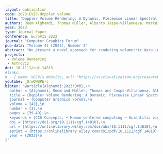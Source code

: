 ```yaml
---
layout: publication
code: 2023-EVIS-doppler_volume
title: "Doppler Volume Rendering: A Dynamic, Piecewise Linear Spectral Representation for Visualizing Astrophysics Simulations"
authors: Reem Alghamdi, Thomas Müller, Alberto Jaspe-Villanueva, Markus Hadwiger, and Filip Sadlo
year: 2023
type: Journal Paper
conference: EuroVIS 2023
journal: "Computer Graphics Forum"
pub-data: "Volume 42 (2023), Number 3"
abstract: "We present a novel approach for rendering volumetric data including the Doppler effect of light, which is crucial for the case of very high velocities of the matter that is emitting light. Similar to the acoustic Doppler effect, which is caused by the relative movement between a sound emitter and an observer, light waves as electromagnetic radiation also experience a compression or expansion when the light emitter and an observer move relative to one another. To take this effect into account, we employ spectral volume rendering in an emission/absorption model, with voxels emitting and attenuating light at different wavelengths. Our approach enables accurate computation of the Doppler effect of light in realtime volume rendering, with relative motion provided by an additional 3D velocity vector field. In particular, we propose a new representation for light spectra that uses a dynamic set of piecewise linear basis functions, tailored to accurate and efficient evaluation of the Doppler effect in volume rendering. Our basis functions are used during light accumulation along viewing rays to achieve higher efficiency and accuracy compared to point-based spectral representations. Our method is particularly useful for analyzing astrophysical simulations."
projects: 
 - Volume Rendering
 - AstroViz
doi: 10.1111/cgf.14810
#links:
# - { name: VCCVis Website, url: "https://vccvisualization.org/research/highdimfiltering" }
youtube: _0rwQWBPErc
bibtex: "@article{Alghamdi:2023:DVR},\n
  author = {Alghamdi, Reem and Müller, Thomas and Jaspe-Villanueva, Alberto and Hadwiger, Markus and Sadlo, Filip},\n
  title = {Doppler Volume Rendering: A Dynamic, Piecewise Linear Spectral Representation for Visualizing Astrophysics Simulations},\n
  journal = {Computer Graphics Forum},\n
  volume = {42},\n
  number = {3},\n
  pages = {39-49},\n
  keywords = {CCS Concepts, • Human-centered computing → Scientific visualization, • Computing methodologies → Simulation evaluation},\n
  doi = {https://doi.org/10.1111/cgf.14810},\n
  url = {https://onlinelibrary.wiley.com/doi/abs/10.1111/cgf.14810},\n
  eprint = {https://onlinelibrary.wiley.com/doi/pdf/10.1111/cgf.14810},\n
  year = {2023}\n
}"

---
```

